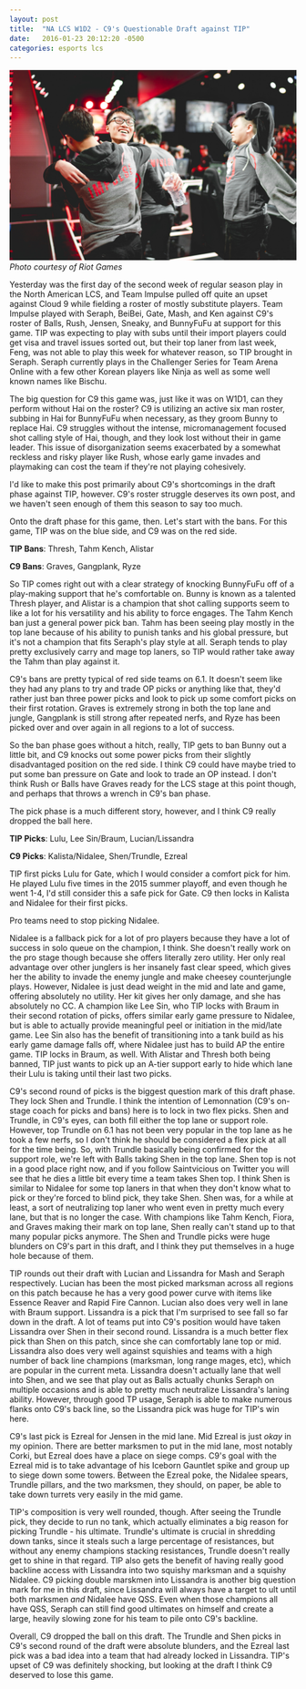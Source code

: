 ```yaml
---
layout: post
title:  "NA LCS W1D2 - C9's Questionable Draft against TIP"
date:   2016-01-23 20:12:20 -0500
categories: esports lcs
---
```


![TIP after upsetting C9 on Week 2 Day 1 of the NA LCS](/assets/tip_w2d1.jpg "TIP after upsetting C9 on Week 2 Day 1 of the NA LCS")
*Photo courtesy of Riot Games*

Yesterday was the first day of the second week of regular season play in the North American LCS, and Team Impulse pulled off quite an upset against Cloud 9 while fielding a roster of mostly substitute players. Team Impulse played with Seraph, BeiBei, Gate, Mash, and Ken against C9's roster of Balls, Rush, Jensen, Sneaky, and BunnyFuFu at support for this game. TIP was expecting to play with subs until their import players could get visa and travel issues sorted out, but their top laner from last week, Feng, was not able to play this week for whatever reason, so TIP brought in Seraph. Seraph currently plays in the Challenger Series for Team Arena Online with a few other Korean players like Ninja as well as some well known names like Bischu.

The big question for C9 this game was, just like it was on W1D1, can they perform without Hai on the roster? C9 is utilizing an active six man roster, subbing in Hai for BunnyFuFu when necessary, as they groom Bunny to replace Hai. C9 struggles without the intense, micromanagement focused shot calling style of Hai, though, and they look lost without their in game leader. This issue of disorganization seems exacerbated by a somewhat reckless and risky player like Rush, whose early game invades and playmaking can cost the team if they're not playing cohesively.

I'd like to make this post primarily about C9's shortcomings in the draft phase against TIP, however. C9's roster struggle deserves its own post, and we haven't seen enough of them this season to say too much.

Onto the draft phase for this game, then. Let's start with the bans. For this game, TIP was on the blue side, and C9 was on the red side.

**TIP Bans**: Thresh, Tahm Kench, Alistar

**C9 Bans**: Graves, Gangplank, Ryze

So TIP comes right out with a clear strategy of knocking BunnyFuFu off of a play-making support that he's comfortable on. Bunny is known as a talented Thresh player, and Alistar is a champion that shot calling supports seem to like a lot for his versatility and his ability to force engages. The Tahm Kench ban just a general power pick ban. Tahm has been seeing play mostly in the top lane because of his ability to punish tanks and his global pressure, but it's not a champion that fits Seraph's play style at all. Seraph tends to play pretty exclusively carry and mage top laners, so TIP would rather take away the Tahm than play against it.

C9's bans are pretty typical of red side teams on 6.1. It doesn't seem like they had any plans to try and trade OP picks or anything like that, they'd rather just ban three power picks and look to pick up some comfort picks on their first rotation. Graves is extremely strong in both the top lane and jungle, Gangplank is still strong after repeated nerfs, and Ryze has been picked over and over again in all regions to a lot of success.

So the ban phase goes without a hitch, really, TIP gets to ban Bunny out a little bit, and C9 knocks out some power picks from their slightly disadvantaged position on the red side. I think C9 could have maybe tried to put some ban pressure on Gate and look to trade an OP instead. I don't think Rush or Balls have Graves ready for the LCS stage at this point though, and perhaps that throws a wrench in C9's ban phase.

The pick phase is a much different story, however, and I think C9 really dropped the ball here.

**TIP Picks**: Lulu, Lee Sin/Braum, Lucian/Lissandra

**C9 Picks**: Kalista/Nidalee, Shen/Trundle, Ezreal

TIP first picks Lulu for Gate, which I would consider a comfort pick for him. He played Lulu five times in the 2015 summer playoff, and even though he went 1-4, I'd still consider this a safe pick for Gate. C9 then locks in Kalista and Nidalee for their first picks.

Pro teams need to stop picking Nidalee.

Nidalee is a fallback pick for a lot of pro players because they have a lot of success in solo queue on the champion, I think. She doesn't really work on the pro stage though because she offers literally zero utility. Her only real advantage over other junglers is her insanely fast clear speed, which gives her the ability to invade the enemy jungle and make cheesey counterjungle plays. However, Nidalee is just dead weight in the mid and late and game, offering absolutely no utility. Her kit gives her only damage, and she has absolutely no CC. A champion like Lee Sin, who TIP locks with Braum in their second rotation of picks, offers similar early game pressure to Nidalee, but is able to actually provide meaningful peel or initiation in the mid/late game. Lee Sin also has the benefit of transitioning into a tank build as his early game damage falls off, where Nidalee just has to build AP the entire game. TIP locks in Braum, as well. With Alistar and Thresh both being banned, TIP just wants to pick up an A-tier support early to hide which lane their Lulu is taking until their last two picks.

C9's second round of picks is the biggest question mark of this draft phase. They lock Shen and Trundle. I think the intention of Lemonnation (C9's on-stage coach for picks and bans) here is to lock in two flex picks. Shen and Trundle, in C9's eyes, can both fill either the top lane or support role. However, top Trundle on 6.1 has not been very popular in the top lane as he took a few nerfs, so I don't think he should be considered a flex pick at all for the time being. So, with Trundle basically being confirmed for the support role, we're left with Balls taking Shen in the top lane. Shen top is not in a good place right now, and if you follow Saintvicious on Twitter you will see that he dies a little bit every time a team takes Shen top. I think Shen is similar to Nidalee for some top laners in that when they don't know what to pick or they're forced to blind pick, they take Shen. Shen was, for a while at least, a sort of neutralizing top laner who went even in pretty much every lane, but that is no longer the case. With champions like Tahm Kench, Fiora, and Graves making their mark on top lane, Shen really can't stand up to that many popular picks anymore. The Shen and Trundle picks were huge blunders on C9's part in this draft, and I think they put themselves in a huge hole because of them.

TIP rounds out their draft with Lucian and Lissandra for Mash and Seraph respectively. Lucian has been the most picked marksman across all regions on this patch because he has a very good power curve with items like Essence Reaver and Rapid Fire Cannon. Lucian also does very well in lane with Braum support. Lissandra is a pick that I'm surprised to see fall so far down in the draft. A lot of teams put into C9's position would have taken Lissandra over Shen in their second round. Lissandra is a much better flex pick than Shen on this patch, since she can comfortably lane top or mid. Lissandra also does very well against squishies and teams with a high number of back line champions (marksman, long range mages, etc), which are popular in the current meta. Lissandra doesn't actually lane that well into Shen, and we see that play out as Balls actually chunks Seraph on multiple occasions and is able to pretty much neutralize Lissandra's laning ability. However, through good TP usage, Seraph is able to make numerous flanks onto C9's back line, so the Lissandra pick was huge for TIP's win here.

C9's last pick is Ezreal for Jensen in the mid lane. Mid Ezreal is just *okay* in my opinion. There are better marksmen to put in the mid lane, most notably Corki, but Ezreal does have a place on siege comps. C9's goal with the Ezreal mid is to take advantage of his Iceborn Gauntlet spike and group up to siege down some towers. Between the Ezreal poke, the Nidalee spears, Trundle pillars, and the two marksmen, they should, on paper, be able to take down turrets very easily in the mid game.

TIP's composition is very well rounded, though. After seeing the Trundle pick, they decide to run no tank, which actually eliminates a big reason for picking Trundle - his ultimate. Trundle's ultimate is crucial in shredding down tanks, since it steals such a large percentage of resistances, but without any enemy champions stacking resistances, Trundle doesn't really get to shine in that regard. TIP also gets the benefit of having really good backline access with Lissandra into two squishy marksman and a squishy Nidalee. C9 picking double marskmen into Lissandra is another big question mark for me in this draft, since Lissandra will always have a target to ult until both marksmen *and* Nidalee have QSS. Even when those champions all have QSS, Seraph can still find good ultimates on himself and create a large, heavily slowing zone for his team to pile onto C9's backline.

Overall, C9 dropped the ball on this draft. The Trundle and Shen picks in C9's second round of the draft were absolute blunders, and the Ezreal last pick was a bad idea into a team that had already locked in Lissandra. TIP's upset of C9 was definitely shocking, but looking at the draft I think C9 deserved to lose this game.
